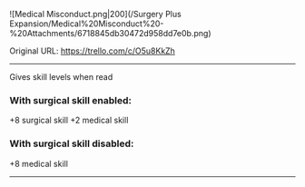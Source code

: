 ![Medical Misconduct.png\|200](/Surgery Plus Expansion/Medical%20Misconduct%20-%20Attachments/6718845db30472d958dd7e0b.png)

Original URL: https://trello.com/c/O5u8KkZh

---

Gives skill levels when read

### With surgical skill enabled:

+8 surgical skill
+2 medical skill

### With surgical skill disabled:

+8 medical skill

---

